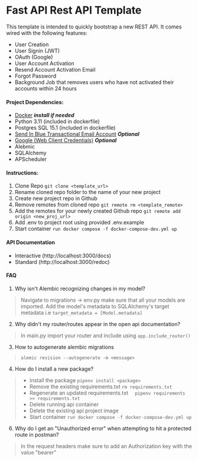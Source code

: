 # Fast API Rest API Template

This template is intended to quickly bootstrap a new REST API. It comes wired with the following features:

* User Creation
* User Signin (JWT)
* OAuth (Google)
* User Account Activation
* Resend Account Activation Email
* Forgot Password
* Background Job that removes users who have not activated their accounts within 24 hours


#### Project Dependencies:
* [Docker](https://www.docker.com/products/docker-desktop/) **_install if needed_**
* Python 3.11 (included in dockerfile)
* Postgres SQL 15.1 (included in dockerfile)
* [Send In Blue Transactional Email Account](https://account-app.sendinblue.com/account/login) **_Optional_**
* [Google (Web Client Credentials)](https://console.developers.google.com/apis) **_Optional_**
* Alebmic 
* SQLAlchemy
* APScheduler


#### Instructions:
1. Clone Repo
`git clone <template_url>`
2. Rename cloned repo folder to the name of your new project
3. Create new project repo in Github
4. Remove remotes from cloned repo
`git remote rm <template_remote>`
5. Add the remotes for your newly created Github repo
`git remote add origin <new_proj_url>`
6. Add .env to project root using provided .env.example
7. Start container
`run docker compose -f docker-compose-dev.yml up`

#### API Documentation

* Interactive (http://localhost:3000/docs)
* Standard (http://localhost:3000/redoc)

#### FAQ

1. Why isn't Alembic recognizing changes in my model?
> Navigate to migrations -> env.py make sure that all your models are imported. Add the model's metadata to SQLAlchemy's target metadata i.e 
`target_metadata = [Model.metadata]`

2. Why didn't my router/routes appear in the open api documentation?
> In main.py import your router and include using `app.include_router()`

3. How to autogenerate alembic migrations
> `alemic revision --autogenerate -m <message>`

4. How do I install a new package?
> * Install the package `pipenv install <package>`
> * Remove the existing requirements.txt `rm requirements.txt`
> * Regenerate an updated requirements.txt `  pipenv requirements >> requirements.txt`
> * Delete running api container
> * Delete the existing api project image
> * Start container `run docker compose -f docker-compose-dev.yml up`

6. Why do I get an "Unauthorized error" when attempting to hit a protected route in postman?

>In the request headers make sure to add an Authorization key with the value "bearer"